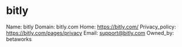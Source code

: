 
# bitly

Name: bitly
Domain: bitly.com
Home: https://bitly.com/
Privacy_policy: https://bitly.com/pages/privacy
Email: support@bitly.com
Owned_by: betaworks
